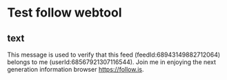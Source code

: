 # Test follow webtool

## text

This message is used to verify that this feed (feedId:68943149882712064) belongs to me (userId:68567921307116544). Join me in enjoying the next generation information browser https://follow.is.
